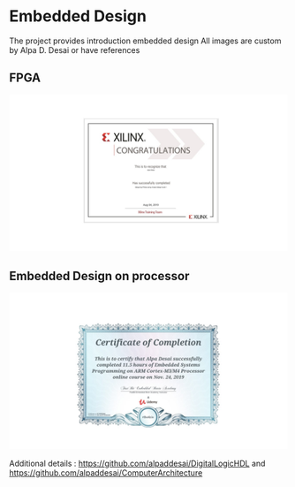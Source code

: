 # Embedded Design


The project provides introduction embedded design
All images are custom by Alpa D. Desai or have references


## FPGA 
![image](DesigningFPGA.jpg)


## Embedded Design on processor
![image](EmbeddedSystemDesign.jpg)


Additional details : https://github.com/alpaddesai/DigitalLogicHDL and https://github.com/alpaddesai/ComputerArchitecture 
